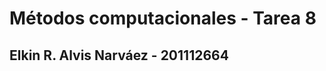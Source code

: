 Métodos computacionales - Tarea 8
==================================
Elkin R. Alvis Narváez - 201112664
----------------------------------
